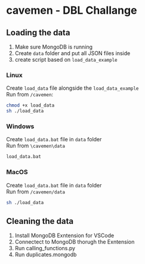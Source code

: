 # cavemen - DBL Challange
## Loading the data
1. Make sure MongoDB is running
2. Create `data` folder and put all JSON files inside
3. create script based on `load_data_example`

### Linux
Create `load_data` file alongside the `load_data_example`\
Run from `/cavemen`: 
```sh
chmod +x load_data
sh ./load_data
```

### Windows
Create `load_data.bat` file in `data` folder\
Run from `\cavemen\data`
```sh
load_data.bat
```
### MacOS
Create `load_data.bat` file in `data` folder\
Run from `/cavemen/data`
```sh
sh ./load_data
```

## Cleaning the data
1. Install MongoDB Exntension for VSCode 
2. Connectect to MongoDB thorugh the Exntension
3. Run calling_functions.py
4. Run duplicates.mongodb